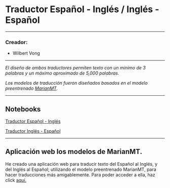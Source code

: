 # Traductor Español - Inglés / Inglés - Español

---

### Creador:
- Wilbert Vong

---

*El diseño de ambos traductores permiten texto con un mínimo de 3 palabras y un máximo aproximado de 5,000 palabras.*

*Los modelos de traducción fueron diseñados basados en el modelo preentrenado [MarianMT](https://huggingface.co/docs/transformers/model_doc/marian).*

---

## Notebooks

[Traductor Español - Inglés](https://colab.research.google.com/drive/1NQ91GUjdpBBPwGvehtyOlOBkXGdNnhDp?usp=sharing)

[Traductor Inglés - Español](https://colab.research.google.com/drive/18_A6tcF9gSXOJeAW0qQXi6-M6dolAiAX?usp=sharing)

---

## Aplicación web los modelos de MarianMT.

He creado una aplicación web para traducir texto del Español al Inglés, y del Inglés al Español; utilizando el modelo preentrenado MarianMT, para hacer traducciones más amigablemente.
Para poder acceder a ella, haz click [aquí.](https://traductor-wv-bigdata.streamlit.app/)
